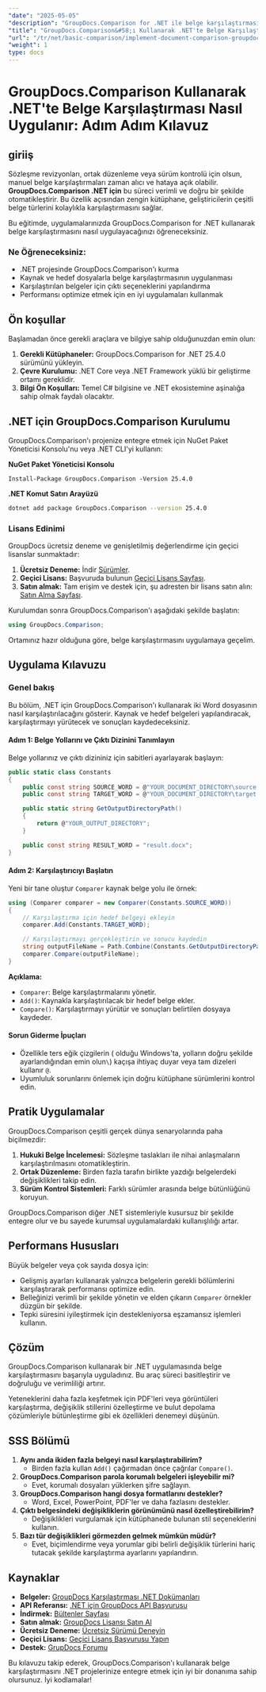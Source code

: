 ```yaml
---
"date": "2025-05-05"
"description": "GroupDocs.Comparison for .NET ile belge karşılaştırmasını nasıl otomatikleştireceğinizi öğrenin. Bu adım adım kılavuz, karşılaştırmaları sorunsuz bir şekilde ayarlamanıza, yapılandırmanıza ve yürütmenize yardımcı olur."
"title": "GroupDocs.Comparison&#58;ı Kullanarak .NET'te Belge Karşılaştırması Nasıl Uygulanır&#58; Adım Adım Kılavuz"
"url": "/tr/net/basic-comparison/implement-document-comparison-groupdocs-net/"
"weight": 1
type: docs
---
```

# GroupDocs.Comparison Kullanarak .NET'te Belge Karşılaştırması Nasıl Uygulanır: Adım Adım Kılavuz

## giriiş

Sözleşme revizyonları, ortak düzenleme veya sürüm kontrolü için olsun, manuel belge karşılaştırmaları zaman alıcı ve hataya açık olabilir. **GroupDocs.Comparison .NET için** bu süreci verimli ve doğru bir şekilde otomatikleştirir. Bu özellik açısından zengin kütüphane, geliştiricilerin çeşitli belge türlerini kolaylıkla karşılaştırmasını sağlar.

Bu eğitimde, uygulamalarınızda GroupDocs.Comparison for .NET kullanarak belge karşılaştırmasını nasıl uygulayacağınızı öğreneceksiniz.

### Ne Öğreneceksiniz:
- .NET projesinde GroupDocs.Comparison'ı kurma
- Kaynak ve hedef dosyalarla belge karşılaştırmasının uygulanması
- Karşılaştırılan belgeler için çıktı seçeneklerini yapılandırma
- Performansı optimize etmek için en iyi uygulamaları kullanmak

## Ön koşullar

Başlamadan önce gerekli araçlara ve bilgiye sahip olduğunuzdan emin olun:
1. **Gerekli Kütüphaneler:** GroupDocs.Comparison for .NET 25.4.0 sürümünü yükleyin.
2. **Çevre Kurulumu:** .NET Core veya .NET Framework yüklü bir geliştirme ortamı gereklidir.
3. **Bilgi Ön Koşulları:** Temel C# bilgisine ve .NET ekosistemine aşinalığa sahip olmak faydalı olacaktır.

## .NET için GroupDocs.Comparison Kurulumu

GroupDocs.Comparison'ı projenize entegre etmek için NuGet Paket Yöneticisi Konsolu'nu veya .NET CLI'yi kullanın:

**NuGet Paket Yöneticisi Konsolu**
```plaintext
Install-Package GroupDocs.Comparison -Version 25.4.0
```

**.NET Komut Satırı Arayüzü**
```bash
dotnet add package GroupDocs.Comparison --version 25.4.0
```

### Lisans Edinimi

GroupDocs ücretsiz deneme ve genişletilmiş değerlendirme için geçici lisanslar sunmaktadır:
1. **Ücretsiz Deneme:** İndir [Sürümler](https://releases.groupdocs.com/comparison/net/).
2. **Geçici Lisans:** Başvuruda bulunun [Geçici Lisans Sayfası](https://purchase.groupdocs.com/temporary-license/).
3. **Satın almak:** Tam erişim ve destek için, şu adresten bir lisans satın alın: [Satın Alma Sayfası](https://purchase.groupdocs.com/buy).

Kurulumdan sonra GroupDocs.Comparison'ı aşağıdaki şekilde başlatın:
```csharp
using GroupDocs.Comparison;
```

Ortamınız hazır olduğuna göre, belge karşılaştırmasını uygulamaya geçelim.

## Uygulama Kılavuzu

### Genel bakış
Bu bölüm, .NET için GroupDocs.Comparison'ı kullanarak iki Word dosyasının nasıl karşılaştırılacağını gösterir. Kaynak ve hedef belgeleri yapılandıracak, karşılaştırmayı yürütecek ve sonuçları kaydedeceksiniz.

#### Adım 1: Belge Yollarını ve Çıktı Dizinini Tanımlayın
Belge yollarınız ve çıktı dizininiz için sabitleri ayarlayarak başlayın:
```csharp
public static class Constants
{
    public const string SOURCE_WORD = @"YOUR_DOCUMENT_DIRECTORY\source.docx";
    public const string TARGET_WORD = @"YOUR_DOCUMENT_DIRECTORY\target.docx";

    public static string GetOutputDirectoryPath()
    {
        return @"YOUR_OUTPUT_DIRECTORY";
    }

    public const string RESULT_WORD = "result.docx";
}
```

#### Adım 2: Karşılaştırıcıyı Başlatın
Yeni bir tane oluştur `Comparer` kaynak belge yolu ile örnek:
```csharp
using (Comparer comparer = new Comparer(Constants.SOURCE_WORD))
{
    // Karşılaştırma için hedef belgeyi ekleyin
    comparer.Add(Constants.TARGET_WORD);

    // Karşılaştırmayı gerçekleştirin ve sonucu kaydedin
    string outputFileName = Path.Combine(Constants.GetOutputDirectoryPath(), Constants.RESULT_WORD);
    comparer.Compare(outputFileName);
}
```

**Açıklama:**
- `Comparer`: Belge karşılaştırmalarını yönetir.
- `Add()`: Kaynakla karşılaştırılacak bir hedef belge ekler.
- `Compare()`: Karşılaştırmayı yürütür ve sonuçları belirtilen dosyaya kaydeder.

#### Sorun Giderme İpuçları
- Özellikle ters eğik çizgilerin ( olduğu Windows'ta, yolların doğru şekilde ayarlandığından emin olun`\`) kaçışa ihtiyaç duyar veya tam dizeleri kullanır `@`.
- Uyumluluk sorunlarını önlemek için doğru kütüphane sürümlerini kontrol edin.

## Pratik Uygulamalar

GroupDocs.Comparison çeşitli gerçek dünya senaryolarında paha biçilmezdir:
1. **Hukuki Belge İncelemesi:** Sözleşme taslakları ile nihai anlaşmaların karşılaştırılmasını otomatikleştirin.
2. **Ortak Düzenleme:** Birden fazla tarafın birlikte yazdığı belgelerdeki değişiklikleri takip edin.
3. **Sürüm Kontrol Sistemleri:** Farklı sürümler arasında belge bütünlüğünü koruyun.

GroupDocs.Comparison diğer .NET sistemleriyle kusursuz bir şekilde entegre olur ve bu sayede kurumsal uygulamalardaki kullanışlılığı artar.

## Performans Hususları

Büyük belgeler veya çok sayıda dosya için:
- Gelişmiş ayarları kullanarak yalnızca belgelerin gerekli bölümlerini karşılaştırarak performansı optimize edin.
- Belleğinizi verimli bir şekilde yönetin ve elden çıkarın `Comparer` örnekler düzgün bir şekilde.
- Tepki süresini iyileştirmek için destekleniyorsa eşzamansız işlemleri kullanın.

## Çözüm

GroupDocs.Comparison kullanarak bir .NET uygulamasında belge karşılaştırmasını başarıyla uyguladınız. Bu araç süreci basitleştirir ve doğruluğu ve verimliliği artırır.

Yeteneklerini daha fazla keşfetmek için PDF'leri veya görüntüleri karşılaştırma, değişiklik stillerini özelleştirme ve bulut depolama çözümleriyle bütünleştirme gibi ek özellikleri denemeyi düşünün.

## SSS Bölümü

1. **Aynı anda ikiden fazla belgeyi nasıl karşılaştırabilirim?**
   - Birden fazla kullan `Add()` çağırmadan önce çağrılar `Compare()`.
2. **GroupDocs.Comparison parola korumalı belgeleri işleyebilir mi?**
   - Evet, korumalı dosyaları yüklerken şifre sağlayın.
3. **GroupDocs.Comparison hangi dosya formatlarını destekler?**
   - Word, Excel, PowerPoint, PDF'ler ve daha fazlasını destekler.
4. **Çıktı belgesindeki değişikliklerin görünümünü nasıl özelleştirebilirim?**
   - Değişiklikleri vurgulamak için kütüphanede bulunan stil seçeneklerini kullanın.
5. **Bazı tür değişiklikleri görmezden gelmek mümkün müdür?**
   - Evet, biçimlendirme veya yorumlar gibi belirli değişiklik türlerini hariç tutacak şekilde karşılaştırma ayarlarını yapılandırın.

## Kaynaklar
- **Belgeler:** [GroupDocs Karşılaştırması .NET Dokümanları](https://docs.groupdocs.com/comparison/net/)
- **API Referansı:** [.NET için GroupDocs API Başvurusu](https://reference.groupdocs.com/comparison/net/)
- **İndirmek:** [Bültenler Sayfası](https://releases.groupdocs.com/comparison/net/)
- **Satın almak:** [GroupDocs Lisansı Satın Al](https://purchase.groupdocs.com/buy)
- **Ücretsiz Deneme:** [Ücretsiz Sürümü Deneyin](https://releases.groupdocs.com/comparison/net/)
- **Geçici Lisans:** [Geçici Lisans Başvurusu Yapın](https://purchase.groupdocs.com/temporary-license/)
- **Destek:** [GrupDocs Forumu](https://forum.groupdocs.com/c/comparison/)

Bu kılavuzu takip ederek, GroupDocs.Comparison'ı kullanarak belge karşılaştırmasını .NET projelerinize entegre etmek için iyi bir donanıma sahip olursunuz. İyi kodlamalar!